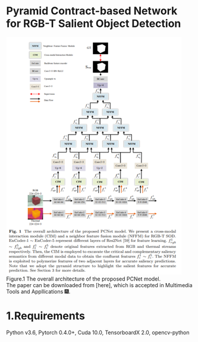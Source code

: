 # Pyramid Contract-based Network for RGB-T Salient Object Detection
![image](figs/PCNet.png) 
   Figure.1 The overall architecture of the proposed PCNet model.  
   The paper can be downloaded from [here], which is accepted in Multimedia Tools and Appllications 🎆.
# 1.Requirements
Python v3.6, Pytorch 0.4.0+, Cuda 10.0, TensorboardX 2.0, opencv-python
